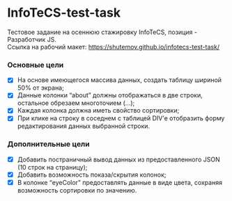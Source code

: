 # InfoTeCS-test-task
Тестовое задание на осеннюю стажировку InfoTeCS, позиция - Разработчик JS.  
Ссылка на рабочий макет: https://shutemov.github.io/infotecs-test-task/

### Основные цели

- [x] На основе имеющегося массива данных, создать таблицу шириной 50% от экрана;
- [x] Данные колонки “about” должны отображаться в две строки, остальное обрезаем многоточием (...);
- [x] Каждая колонка должна иметь свойство сортировки;
- [x] При клике на строку в соседнем с таблицей DIV’е отобразить форму редактирования данных выбранной строки.

### Дополнительные цели
- [x]	Добавить постраничный вывод данных из предоставленного JSON (10 строк на страницу);
- [x]	Добавить возможность показа/скрытия колонок; 
- [x]	В колонке “eyeColor” предоставлять данные в виде цвета, сохраняя возможность сортировки по значению.
